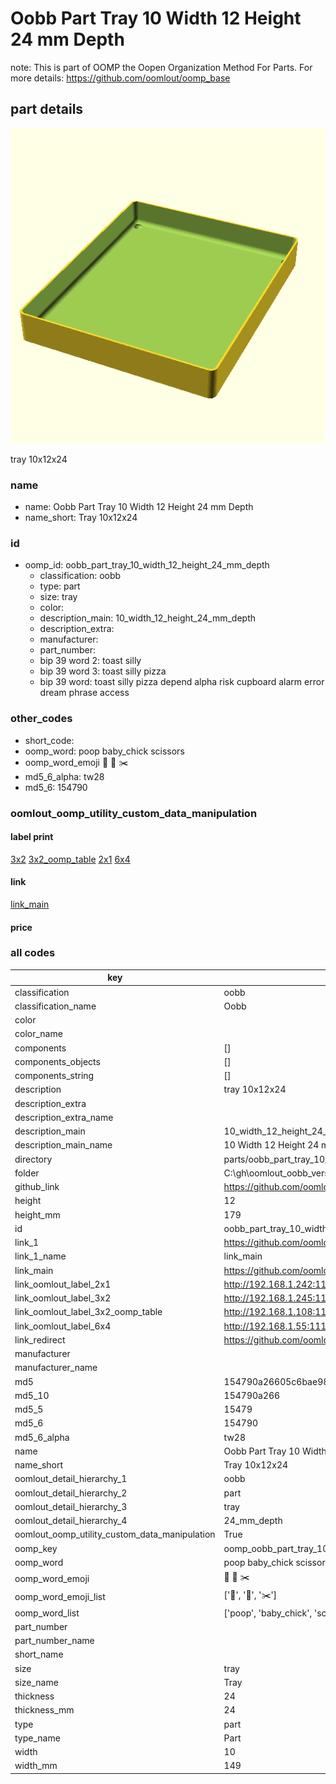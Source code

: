 # Oobb Part Tray 10 Width 12 Height 24 mm Depth  

note: This is part of OOMP the Oopen Organization Method For Parts. For more details: https://github.com/oomlout/oomp_base

##  part details
  

[![](3dpr.png)](3dpr.png)

tray 10x12x24



### name
* name: Oobb Part Tray 10 Width 12 Height 24 mm Depth
* name_short: Tray 10x12x24 
### id
* oomp_id: oobb_part_tray_10_width_12_height_24_mm_depth
  * classification: oobb
  * type: part
  * size: tray
  * color: 
  * description_main: 10_width_12_height_24_mm_depth
  * description_extra: 
  * manufacturer: 
  * part_number: 
  * bip 39 word 2: toast silly
  * bip 39 word 3: toast silly pizza
  * bip 39 word: toast silly pizza depend alpha risk cupboard alarm error dream phrase access

### other_codes
* short_code: 
* oomp_word: poop baby_chick scissors
* oomp_word_emoji :poop: :baby_chick: :scissors:
* md5_6_alpha: tw28
* md5_6: 154790






### oomlout_oomp_utility_custom_data_manipulation
#### label print
[3x2](http://192.168.1.245:1112/?label=oomp%20tw28)
[3x2_oomp_table](http://192.168.1.108:1112/?label=oomp%20tw28)
[2x1](http://192.168.1.242:1112/?label=oomp%20tw28)
[6x4](http://192.168.1.55:1112/?label=oomp%20tw28)    

#### link

[link_main](https://github.com/oomlout/oomlout_oobb_version_4_generated_parts/tree/main/navigation_oomp/oobb/part/tray/10_width_12_height_24_mm_depth/part)                              

#### price







### all codes 
| key | value |  
| --- | --- |  
| classification | oobb |  
| classification_name | Oobb |  
| color |  |  
| color_name |  |  
| components | [] |  
| components_objects | [] |  
| components_string | [] |  
| description | tray 10x12x24 |  
| description_extra |  |  
| description_extra_name |  |  
| description_main | 10_width_12_height_24_mm_depth |  
| description_main_name | 10 Width 12 Height 24 mm Depth |  
| directory | parts/oobb_part_tray_10_width_12_height_24_mm_depth |  
| folder | C:\gh\oomlout_oobb_version_4_generated_parts\parts\oobb_part_tray_10_width_12_height_24_mm_depth |  
| github_link | https://github.com/oomlout/oomlout_oomp_part_src/tree/main/parts/oobb_part_tray_10_width_12_height_24_mm_depth |  
| height | 12 |  
| height_mm | 179 |  
| id | oobb_part_tray_10_width_12_height_24_mm_depth |  
| link_1 | https://github.com/oomlout/oomlout_oobb_version_4_generated_parts/tree/main/navigation_oomp/oobb/part/tray/10_width_12_height_24_mm_depth/part |  
| link_1_name | link_main |  
| link_main | https://github.com/oomlout/oomlout_oobb_version_4_generated_parts/tree/main/navigation_oomp/oobb/part/tray/10_width_12_height_24_mm_depth/part |  
| link_oomlout_label_2x1 | http://192.168.1.242:1112/?label=oomp%20tw28 |  
| link_oomlout_label_3x2 | http://192.168.1.245:1112/?label=oomp%20tw28 |  
| link_oomlout_label_3x2_oomp_table | http://192.168.1.108:1112/?label=oomp%20tw28 |  
| link_oomlout_label_6x4 | http://192.168.1.55:1112/?label=oomp%20tw28 |  
| link_redirect | https://github.com/oomlout/oomlout_oobb_version_4_generated_parts/tree/main/parts/oobb_tray_10_12_24 |  
| manufacturer |  |  
| manufacturer_name |  |  
| md5 | 154790a26605c6bae98383af4b722f18 |  
| md5_10 | 154790a266 |  
| md5_5 | 15479 |  
| md5_6 | 154790 |  
| md5_6_alpha | tw28 |  
| name | Oobb Part Tray 10 Width 12 Height 24 mm Depth |  
| name_short | Tray 10x12x24  |  
| oomlout_detail_hierarchy_1 | oobb |  
| oomlout_detail_hierarchy_2 | part |  
| oomlout_detail_hierarchy_3 | tray |  
| oomlout_detail_hierarchy_4 | 24_mm_depth |  
| oomlout_oomp_utility_custom_data_manipulation | True |  
| oomp_key | oomp_oobb_part_tray_10_width_12_height_24_mm_depth |  
| oomp_word | poop baby_chick scissors |  
| oomp_word_emoji | :poop: :baby_chick: :scissors: |  
| oomp_word_emoji_list | [':poop:', ':baby_chick:', ':scissors:'] |  
| oomp_word_list | ['poop', 'baby_chick', 'scissors'] |  
| part_number |  |  
| part_number_name |  |  
| short_name |  |  
| size | tray |  
| size_name | Tray |  
| thickness | 24 |  
| thickness_mm | 24 |  
| type | part |  
| type_name | Part |  
| width | 10 |  
| width_mm | 149 |  
